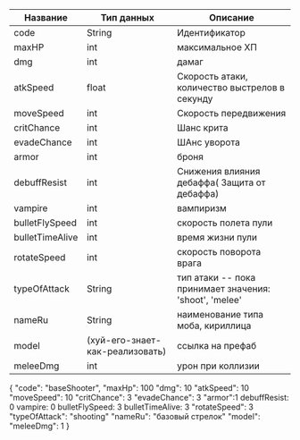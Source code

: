 | Название        | Тип данных                      | Описание                                               |
| --------------- | ------------------------------- | ------------------------------------------------------ |
| code            | String                          | Идентификатор                                          |
| maxHP           | int                             | максимальное ХП                                        |
| dmg             | int                             | дамаг                                                  |
| atkSpeed        | float                           | Скорость атаки, количество выстрелов в секунду         |
| moveSpeed       | int                             | Скорость передвижения                                  |
| critChance      | int                             | Шанс крита                                             |
| evadeChance     | int                             | ШАнс уворота                                           |
| armor           | int                             | броня                                                  |
| debuffResist    | int                             | Снижения влияния дебаффа( Защита от дебаффа)           |
| vampire         | int                             | вампиризм                                              |
| bulletFlySpeed  | int                             | скорость полета пули                                   |
| bulletTimeAlive | int                             | время жизни пули                                       |
| rotateSpeed     | int                             | скорость поворота врага                                |
| typeOfAttack    | String                          | тип атаки -- пока принимает значения: 'shoot', 'melee' |
| nameRu          | String                          | наименование типа моба, кириллица                      |
| model           | (хуй-его-знает-как-реализовать) | ссылка на префаб                                       |
| meleeDmg        | int                             | урон при коллизии                                      |
{
"code": "baseShooter",
"maxHp": 100
"dmg": 10
"atkSpeed": 10
"moveSpeed": 10
"critChance": 3
"evadeChance": 3
"armor":1
debuffResist: 0
vampire: 0
bulletFlySpeed: 3
bulletTimeAlive: 3
"rotateSpeed": 3
"typeOfAttack": "shooting"
"nameRu": "базовый стрелок"
"model":
"meleeDmg": 1
}